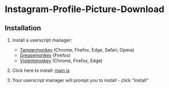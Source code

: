 # Instagram-Profile-Picture-Download

## Installation

1. Install a userscript manager:
   - [Tampermonkey](https://www.tampermonkey.net/) (Chrome, Firefox, Edge, Safari, Opera)
   - [Greasemonkey](https://www.greasespot.net/) (Firefox)
   - [Violentmonkey](https://violentmonkey.github.io/) (Chrome, Firefox, Edge)

2. Click here to install: [main.js](https://raw.githubusercontent.com/SayfullahSayeb/Instagram-Profile-Picture-Download/main/main.js)

3. Your userscript manager will prompt you to install - click "Install"

